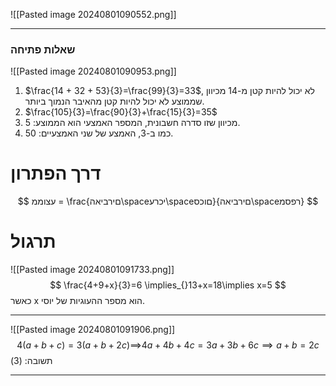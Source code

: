 ![[Pasted image 20240801090552.png]]
***
### שאלות פתיחה
![[Pasted image 20240801090953.png]]
1. $\frac{14 + 32 + 53}{3}=\frac{99}{3}=33$, לא יכול להיות קטן מ-14 מכיוון שממוצע לא יכול להיות קטן מהאיבר הנמוך ביותר.
2. $\frac{105}{3}=\frac{90}{3}+\frac{15}{3}=35$
3. מכיוון שזו סדרה חשבונית, המספר האמצעי הוא הממוצע: 5.
4. כמו ב-3, האמצע של שני האמצעיים: 50.

# דרך הפתרון
$$
עצוממ = \frac{םירביאה\spaceיכרע\spaceםוכס}{םירביאה\spaceרפסמ}
$$

# תרגול
![[Pasted image 20240801091733.png]]
$$
\frac{4+9+x}{3}=6 \implies_{}13+x=18\implies x=5
$$
כאשר x הוא מספר ההעוגיות של יוסי.
***
![[Pasted image 20240801091906.png]]
$$
4(a+b+c)=3(a+b+2c)\implies_{}4a+4b+4c=3a+3b+6c\implies a+b=2c
$$
תשובה: (3)
***
